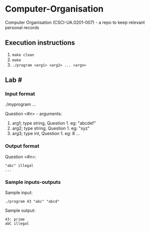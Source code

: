 # Computer-Organisation
Computer Organisation (CSCI-UA.0201-​007) - a repo to keep relevant personal records

## Execution instructions
1. ```make clean```
2. ```make```
3. ```./program <arg1> <arg2> ... <argn>```

## Lab #<n>

### Input format
./myprogram <arg1> <arg2> ... <argn>

Question <#n> - arguments:
1. arg1; type string, Question 1. eg: "abcdef"
2. arg2; type string, Question 1. eg: "xyz"
3. arg3; type int, Question 1. eg: 8
...

### Output format

Question <#n>:
```
"abc" illegal
...
```

### Sample inputs-outputs

Sample input:
```
./program 43 "abc" "abcd"
```

Sample output:
```
43: prime
abC illegal
```
